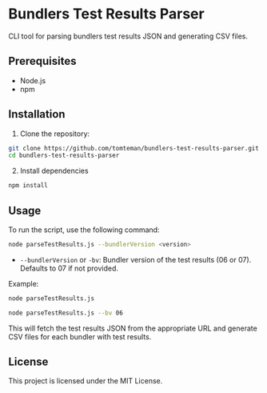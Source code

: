 # Bundlers Test Results Parser

CLI tool for parsing bundlers test results JSON and generating CSV files.

## Prerequisites

- Node.js
- npm

## Installation

1. Clone the repository:

```sh
git clone https://github.com/tomteman/bundlers-test-results-parser.git
cd bundlers-test-results-parser
```

2. Install dependencies
```sh
npm install
```

## Usage

To run the script, use the following command:

```sh
node parseTestResults.js --bundlerVersion <version>
```

- `--bundlerVersion` or `-bv`: Bundler version of the test results (06 or 07). Defaults to 07 if not provided.

Example:

```sh
node parseTestResults.js
```

```sh
node parseTestResults.js --bv 06
```

This will fetch the test results JSON from the appropriate URL and generate CSV files for each bundler with test results.

## License

This project is licensed under the MIT License.

